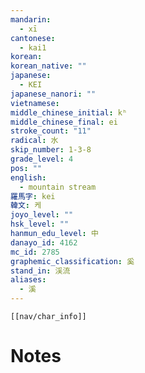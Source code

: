 ```yaml
---
mandarin:
  - xī
cantonese:
  - kai1
korean:
korean_native: ""
japanese:
  - KEI
japanese_nanori: ""
vietnamese:
middle_chinese_initial: kʰ
middle_chinese_final: ei
stroke_count: "11"
radical: 水
skip_number: 1-3-8
grade_level: 4
pos: ""
english:
  - mountain stream
羅馬字: kei
韓文: 케
joyo_level: ""
hsk_level: ""
hanmun_edu_level: 中
danayo_id: 4162
mc_id: 2785
graphemic_classification: 奚
stand_in: 渓流
aliases:
  - 溪
---
```

```meta-bind-embed
[[nav/char_info]]
```

# Notes
